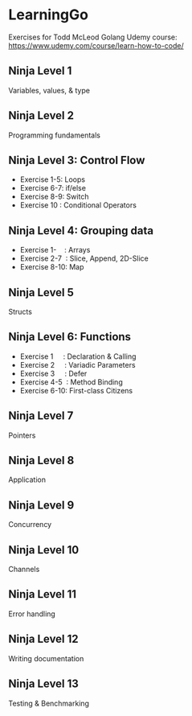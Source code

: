 # LearningGo

Exercises for Todd McLeod Golang Udemy course: https://www.udemy.com/course/learn-how-to-code/

## Ninja Level 1
Variables, values, & type
## Ninja Level 2
Programming fundamentals
## Ninja Level 3: Control Flow
* Exercise 1-5: Loops
* Exercise 6-7: if/else
* Exercise 8-9: Switch
* Exercise 10 : Conditional Operators
## Ninja Level 4: Grouping data
* Exercise 1-&nbsp;&nbsp;&nbsp;&nbsp;: Arrays
* Exercise 2-7&nbsp;&nbsp;: Slice, Append, 2D-Slice
* Exercise 8-10: Map

## Ninja Level 5
Structs
## Ninja Level 6: Functions
* Exercise 1&nbsp;&nbsp;&nbsp;&nbsp;&nbsp;: Declaration & Calling
* Exercise 2&nbsp;&nbsp;&nbsp;&nbsp;&nbsp;: Variadic Parameters 
* Exercise 3&nbsp;&nbsp;&nbsp;&nbsp;&nbsp;: Defer
* Exercise 4-5&nbsp;&nbsp;: Method Binding
* Exercise 6-10: First-class Citizens

## Ninja Level 7
Pointers
## Ninja Level 8
Application
## Ninja Level 9
Concurrency
## Ninja Level 10
Channels
## Ninja Level 11
Error handling
## Ninja Level 12
Writing documentation
## Ninja Level 13
Testing & Benchmarking
